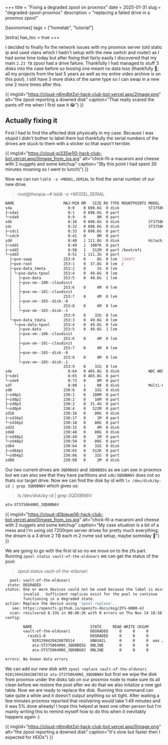 +++
title = "Fixing a degraded zpool on proxmox"
date = 2025-01-31
slug = "degraded-zpool-proxmox"
description = "replacing a failed drive in a proxmox zpool"

[taxonomies]
tags = ["homelab", "tutorial"]

[extra]
has_toc = true
+++

I decided to finally fix the network issues with my proxmox server (old static ip and used vlans which I hadn't setup with the new switch and router) as I had some time today but after fixing that fairly easily I discovered that my main `2.23 TB` zpool had a drive failure. Thankfully I had managed to stuff 3 disks into the case before so loosing one meant no data loss (thankfully 😬; all my projects from the last 5 years as well as my entire video archive is on this pool). I still have 3 more disks of the same type so I can swap in a new one 2 more times after this.

{{ img(id="https://cloud-n6m4bt2xl-hack-club-bot.vercel.app/2image.png" alt="the zpool reporting a downed disk" caption="That really scared the pants off me when I first saw it 😂") }}

## Actually fixing it 

First I had to find the affected disk physically in my case. Because I was stupid I didn't bother to label them but thankfully the serial numbers of the drives are stuck to them with a sticker so that wasn't terrible.

{{ img(id="https://cloud-pi335w1l0-hack-club-bot.vercel.app/0image_from_ios.jpg" alt="chick-fil-a macaroni and cheese with 2 nuggets and some ketchup" caption="(By this point I had spent 30 minutes moaning so I went to lunch)") }}

Now we can run `lsblk -o +MODEL,SERIAL` to find the serial number of our new drive.

> root@thespia:~# lsblk -o +MODEL,SERIAL
```bash
NAME                      MAJ:MIN RM   SIZE RO TYPE MOUNTPOINTS MODEL                   SERIAL
sda                         8:0    0 698.6G  0 disk             ST3750640NS             3QD0BG0J
├─sda1                      8:1    0 698.6G  0 part
└─sda9                      8:9    0     8M  0 part
sdb                         8:16   0 698.6G  0 disk             ST3750640NS             3QD0BN6V
sdc                         8:32   0 698.6G  0 disk             ST3750640NS             3QD0BQ5G
├─sdc1                      8:33   0 698.6G  0 part
└─sdc9                      8:41   0     8M  0 part
sdd                         8:48   1 111.8G  0 disk             Hitachi HTS543212L9SA02 090130FBEB00LGGJ35RF
├─sdd1                      8:49   1  1007K  0 part
├─sdd2                      8:50   1   512M  0 part /boot/efi
└─sdd3                      8:51   1 111.3G  0 part
  ├─pve-swap              253:0    0     8G  0 lvm  [SWAP]
  ├─pve-root              253:1    0  37.8G  0 lvm  /
  ├─pve-data_tmeta        253:2    0     1G  0 lvm
  │ └─pve-data-tpool      253:4    0  49.6G  0 lvm
  │   ├─pve-data          253:5    0  49.6G  1 lvm
  │   ├─pve-vm--100--cloudinit
  │   │                   253:6    0     4M  0 lvm
  │   ├─pve-vm--101--cloudinit
  │   │                   253:7    0     4M  0 lvm
  │   ├─pve-vm--103--disk--0
  │   │                   253:8    0     4M  0 lvm
  │   └─pve-vm--103--disk--1
  │                       253:9    0    32G  0 lvm
  └─pve-data_tdata        253:3    0  49.6G  0 lvm
    └─pve-data-tpool      253:4    0  49.6G  0 lvm
      ├─pve-data          253:5    0  49.6G  1 lvm
      ├─pve-vm--100--cloudinit
      │                   253:6    0     4M  0 lvm
      ├─pve-vm--101--cloudinit
      │                   253:7    0     4M  0 lvm
      ├─pve-vm--103--disk--0
      │                   253:8    0     4M  0 lvm
      └─pve-vm--103--disk--1
                          253:9    0    32G  0 lvm
sde                         8:64   0 465.8G  0 disk             WDC WD5000AAKS-65YGA0   WD-WCAS83511331
├─sde1                      8:65   0 465.8G  0 part
└─sde9                      8:73   0     8M  0 part
sdf                         8:80   1     0B  0 disk             Multi-Card              20120926571200000
zd0                       230:0    0    32G  0 disk
├─zd0p1                   230:1    0   100M  0 part
├─zd0p2                   230:2    0    16M  0 part
├─zd0p3                   230:3    0  31.4G  0 part
└─zd0p4                   230:4    0   522M  0 part
zd16                      230:16   0    80G  0 disk
├─zd16p1                  230:17   0     1M  0 part
└─zd16p2                  230:18   0    80G  0 part
zd32                      230:32   0     4M  0 disk
zd48                      230:48   0    80G  0 disk
├─zd48p1                  230:49   0     1M  0 part
└─zd48p2                  230:50   0    80G  0 part
zd64                      230:64   0    32G  0 disk
├─zd64p1                  230:65   0   512K  0 part
└─zd64p2                  230:66   0    32G  0 part
zd80                      230:80   0     1M  0 disk
```

Our two current drives are `3QD0BG0J` and `3QD0BQ5G` as we can see in proxmox but we can also see that they have partitions and `sdb/3QD0BN6V` does not so thats our target drive. Now we can find the disk by id with `ls /dev/disk/by-id | grep 3QD0BN6V` which gives us:

> ls /dev/disk/by-id | grep 3QD0BN6V
```bash
ata-ST3750640NS_3QD0BN6V
```

{{ img(id="https://cloud-d0bjeue06-hack-club-bot.vercel.app/0image_from_ios.jpg" alt="chick-fil-a macaroni and cheese with 2 nuggets and some ketchup" caption="My case situation is a bit of a mess and I'm using old 7200rpm server drives for pretty much everything; the dream is a 3 drive 2 TB each m.2 nvme ssd setup, maybe someday 🤷") }}

We are going to go with the first id so no we move on to the zfs part. Running `zpool status vault-of-the-eldunari` we can get the status of the pool:

> zpool status vault-of-the-eldunari
```bash
  pool: vault-of-the-eldunari
 state: DEGRADED
status: One or more devices could not be used because the label is missing or
        invalid.  Sufficient replicas exist for the pool to continue
        functioning in a degraded state.
action: Replace the device using 'zpool replace'.
   see: https://openzfs.github.io/openzfs-docs/msg/ZFS-8000-4J
  scan: resilvered 8.33G in 00:48:26 with 0 errors on Thu Nov 14 18:38:03 2024
config:

        NAME                          STATE     READ WRITE CKSUM
        vault-of-the-eldunari         DEGRADED     0     0     0
          raidz1-0                    DEGRADED     0     0     0
            9201394420428878514       UNAVAIL      0     0     0  was /dev/disk/by-id/ata-ST3750640NS_3QD0BM29-part1
            ata-ST3750640NS_3QD0BQ5G  ONLINE       0     0     0
            ata-ST3750640NS_3QD0BG0J  ONLINE       0     0     0

errors: No known data errors
```

We can add our new disk with `zpool replace vault-of-the-eldunari 9201394420428878514 ata-ST3750640NS_3QD0BN6V` but first we wipe the disk from proxmox under the disks tab on our proxmox node to make sure its all clean before we restore the pool after we do that we also initalize a new gpt table. Now we are ready to replace the disk. Running this command can take quite a while and it doesn't output anything so sit tight. After waiting a few minutes proxmox reported that resilvering would take 1:49 minutes and it was 5% done already! I hope this helped at least one other person but I'm mainly writing this to remind myself how to do this when it inevitably happens again :)

{{ img(id="https://cloud-n6m4bt2xl-hack-club-bot.vercel.app/0image.png" alt="the zpool reporting a downed disk" caption="It's slow but faster then I expected for HDDs") }}
